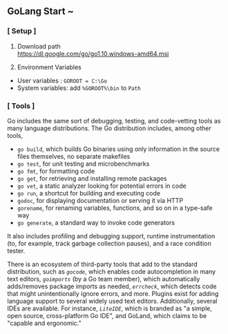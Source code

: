 ## GoLang Start ~
### [ Setup ]
1) Download path  
https://dl.google.com/go/go1.10.windows-amd64.msi

2) Environment Variables
* User variables  : ```GOROOT = C:\Go```
* System variables: add ```%GOROOT%\bin``` to ```Path```

### [ Tools ]
Go includes the same sort of debugging, testing, and code-vetting tools as many language distributions. The Go distribution includes, among other tools,  

* ```go build```, which builds Go binaries using only information in the source files themselves, no separate makefiles
* ```go test```, for unit testing and microbenchmarks
* ```go fmt```, for formatting code
* ```go get```, for retrieving and installing remote packages
* ```go vet```, a static analyzer looking for potential errors in code
* ```go run```, a shortcut for building and executing code
* ```godoc```, for displaying documentation or serving it via HTTP
* ```gorename```, for renaming variables, functions, and so on in a type-safe way
* ```go generate```, a standard way to invoke code generators

It also includes profiling and debugging support, runtime instrumentation (to, for example, track garbage collection pauses), and a race condition tester.

There is an ecosystem of third-party tools that add to the standard distribution, such as *```gocode```*, which enables code autocompletion in many text editors, *```goimports```* (by a Go team member), which automatically adds/removes package imports as needed, *```errcheck```*, which detects code that might unintentionally ignore errors, and more. Plugins exist for adding language support to several widely used text editors. Additionally, several IDEs are available. For instance, *```LiteIDE```*, which is branded as "a simple, open source, cross-platform Go IDE", and GoLand, which claims to be "capable and ergonomic."
